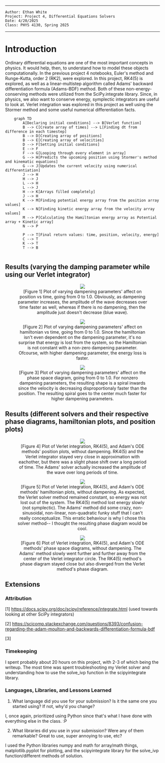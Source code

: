

---
    Author: Ethan White
    Project: Project 4, Differential Equations Solvers
    Date: 4/20/2025
    Class: PHYS 4130, Spring 2025
---


# Introduction

Ordinary differential equations are one of the most important concepts in physics. It would help, then, to understand how to model these objects computationally. In the previous project 4 notebooks, Euler's method and Runge-Kutta, order 2 (RK2), were explored. In this project, RK4(5) is explored, as well as a linear-multistep algorithm called Adams' backward differentiation formula (Adams-BDF) method. Both of these non-energy-conserving methods were utilized from the SciPy.integrate library. Since, in physics, we also want to conserve energy, symplectic integrators are useful to look at. Verlet integration was explored in this project as well using the Stormer method and some useful numerical differentiation facts. 

```mermaid
    graph TD
        A[Declaring initial conditions] --> B[Verlet function]
        B --> C[Create array of times] --> L[Finding dt from difference in each timestep] 
        B --> D[Creating array of positions]
        B --> E[Creating array of velocities]
        D --> F[Setting initial conditions]
        E --> F
        F --> G[Looping through every element in array]
        G --> H[Predicts the upcoming position using Stormer's method and kinematic equations]
        G --> J[Updates the current velocity using numerical differentiation]
        J --> H
        H --> J
        L --> H
        L --> J
        H --> K[Arrays filled completely]
        J --> H
        K --> M[Finding potential energy array from the position array values]
        K --> N[Finding kinetic energy array from the velocity array values]
        M --> P[Calculating the Hamiltonian energy array as Potential array + Kinetic array]
        N --> P

        P --> T[Final return values: time, position, velocity, energy]
        C --> T
        K --> T
        T --> B


```

## Results (varying the damping parameter while using our Verlet integrator)

<figure align="center">
  <img src=Images/PositionsB.png>
  <figcaption align="center">[Figure 1] Plot of varying dampening parameters' affect on position vs time, going from 0 to 1.0. Obviously, as dampening parameter increases, the amplitude of the wave decreases over time faster as well, whereas if there is no dampening, then the amplitude just doesn't decrease (blue wave). </figcaption>
</figure>

<p></p>

<figure align="center">
  <img src=Images/HamiltoniansB.png>
  <figcaption align="center">[Figure 2] Plot of varying dampening parameters' affect on hamiltonian vs time, going from 0 to 1.0. Since the hamiltonian isn't even dependent on the dampening parameter, it's no surprise that energy is lost from the system, so the Hamiltonian is not constant with a non-zero dampening parameter. Ofcourse, with higher dampening parameter, the energy loss is faster. </figcaption>
</figure>

<p></p>

<figure align="center">
  <img src=Images/PhasesB.png>
  <figcaption align="center">[Figure 3] Plot of varying dampening parameters' affect on the phase space diagram, going from 0 to 1.0. For nonzero dampening parameters, the resulting shape is a spiral inwards since the velocity is decreasing disproportionaly faster than the position. The resulting spiral goes to the center much faster for higher dampening parameters. </figcaption>
</figure>

## Results (different solvers and their respective phase diagrams, hamiltonian plots, and position plots)

<figure align="center">
  <img src=Images/SolversPosition.png>
  <figcaption align="center">[Figure 4] Plot of Verlet integration, RK4(5), and Adam's ODE methods' position plots, without dampening. RK4(5) and the Verlet integrator stayed very close in approximation with eachother, but there was a slight phase shift over a long period of time. The Adams' solver actually increased the amplitude of the wave over long periods of time. </figcaption>
</figure>

<p></p>

<figure align="center">
  <img src=Images/SolversHamiltonian.png>
  <figcaption align="center">[Figure 5] Plot of Verlet integration, RK4(5), and Adam's ODE methods' hamiltonian plots, without dampening. As expected, the Verlet solver method remained constant, so energy was not lost out of the system. The RK4(5) method lost energy slowly (not symplectic). The Adams' method did some crazy, non-sinusoidal, non-linear, non-quadratic funky stuff that I can't really conceptualize. This erratic behaviour is why I chose this solver method-- I thought the resulting phase diagram would be cool. </figcaption>
</figure>

<p></p>

<figure align="center">
  <img src=Images/SolversPhase.png>
  <figcaption align="center">[Figure 6] Plot of Verlet integration, RK4(5), and Adam's ODE methods' phase space diagrams, without dampening. The Adams' method slowly went further and further away from the center of the Verlet integrator circle. The RK4(5) method's phase diagram stayed close but also diverged from the Verlet method's phase diagram.</figcaption>
</figure>

## Extensions

### Attribution

[1] https://docs.scipy.org/doc/scipy/reference/integrate.html (used towards looking at other SciPy integrators)

[2] https://scicomp.stackexchange.com/questions/8393/confusion-regarding-the-adam-moulton-and-backwards-differentiation-formula-bdf

[3]

### Timekeeping

  I spent probably about 20 hours on this project, with 2-3 of which being the writeup. The most time was spent troubleshooting my Verlet solver and understanding how to use the solve_ivp function in the scipyintegrate library. 

### Languages, Libraries, and Lessons Learned

1. What language did you use for your submission? Is it the same one you started using? If not, why'd you change?

  I, once again, prioritized using Python since that's what I have done with everything else in the class. :P
  
2. What libraries did you use in your submission? Were any of them remarkable? Great to use, super annoying to use, etc?

  I used the Python libraries numpy and math for array/math things, matplotlib.pyplot for plotting, and the scipyintegrate library for the solve_ivp function/different methods of solution.
